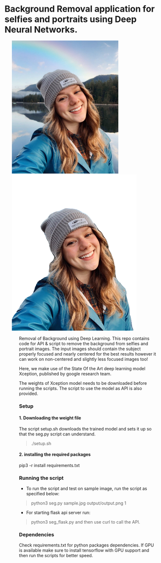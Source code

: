 # Background Removal application for selfies and portraits using Deep Neural Networks.
<ul>
<img src='./sample.jpg' width="350"/>
<img src='./output/output.png'/>
<ul/>
Removal of Background using Deep Learning. This repo contains code for API & script to remove the background from selfies and portrait images. The input images should contain the subject properly focused and nearly centered for the best results however it can work on non-centered and slightly less focused images too! 

Here, we make use of the State Of the Art deep learning model Xception, published by google research team.

The weights of Xception model needs to be downloaded before running the scripts. The script to use the model as API is also provided. 


### Setup
#### 1. Downloading the weight file
The script setup.sh downloads the trained model and sets it up so that the seg.py script can understand. 
>	./setup.sh
#### 2. installing the required packages
pip3 -r install requirements.txt

### Running the script
* To run the script and test on sample image, run the script as specified below:
>	python3 seg.py sample.jpg output/output.png 1

* For starting flask api server run:
>	python3 seg_flask.py 
and then use curl to call the API. 

### Dependencies
Check requirements.txt for python packages dependencies. If GPU is available make sure to install tensorflow with GPU support and then run the scripts for better speed. 
